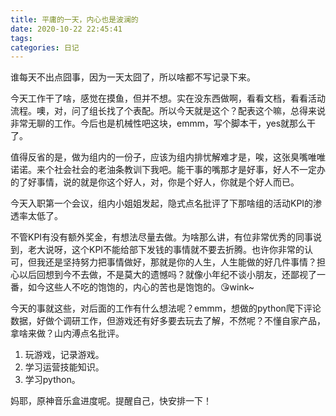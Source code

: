 ```yaml
---
title: 平庸的一天，内心也是波澜的
date: 2020-10-22 22:45:41
tags:
categories: 日记
---
```


谁每天不出点囧事，因为一天太囧了，所以啥都不写记录下来。

今天工作干了啥，感觉在摸鱼，但并不想。实在没东西做啊，看看文档，看看活动流程。噢，对，问了组长找了个表配。所以今天就是这个？配表这个嘛，总得来说非常无聊的工作。今后也是机械性吧这块，emmm，写个脚本干，yes就那么干了。

值得反省的是，做为组内的一份子，应该为组内排忧解难才是，唉，这张臭嘴唯唯诺诺。来个社会社会的老油条教训下我吧。能干事的嘴那才是好事，好人不一定办的了好事情，说的就是你这个好人，对，你是个好人，你就是个好人而已。

今天入职第一个会议，组内小姐姐发起，隐式点名批评了下那啥组的活动KPI的渗透率太低了。

不管KPI有没有额外奖金，有想法尽量去做。为啥那么讲，有位非常优秀的同事说到，老大说呀，这个KPI不能给部下发钱的事情就不要去折腾。也许你非常的认可，但我还是坚持努力把事情做好，那就是你的人生，人生能做的好几件事情？担心以后回想到今不去做，不是莫大的遗憾吗？就像小年纪不谈小朋友，还鄙视了一番，如今这些人不吃的饱饱的，内心的苦也是饱饱的。😘wink~

今天的事就这些，对后面的工作有什么想法呢？emmm，想做的python爬下评论数据，好做个调研工作，但游戏还有好多要去玩去了解，不然呢？不懂自家产品，拿啥来做？山内溥点名批评。

1. 玩游戏，记录游戏。
2. 学习运营技能知识。
3. 学习python。

妈耶，原神音乐盒进度呢。提醒自己，快安排一下！